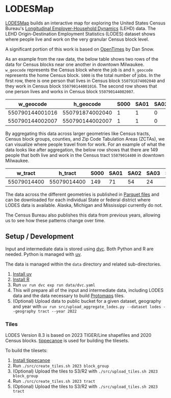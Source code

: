 # LODESMap

[LODESMap](https://lodesmap.com/) builds an interactive map for exploring the United States Census Bureau's [Longitudinal Employer-Household Dynamics](https://lehd.ces.census.gov/data/) (LEHD) data. The LEHD Origin-Destination Employment Statistics (LODES) dataset shows where people live and work on the very granular Census block level.

A significant portion of this work is based on [OpenTimes](https://github.com/dfsnow/opentimes) by Dan Snow.

As an example from the raw data, the below table shows two rows of the data for Census blocks near one another in downtown Milwaukee. `w_geocode` represents the Census block where the job is and `h_geocode` represents the home Census block. `S000` is the total number of jobs. In the first row, there is one person that lives in Census block `550791874002040` and they work in Census block `550790144001016`. The second row shows that one person lives and works in Census block `550790144002007`.

|w_geocode      |h_geocode      |S000|SA01|SA02|SA03|SE01|SE02|SE03|SI01|SI02|SI03|createdate|
|---------------|---------------|----|----|----|----|----|----|----|----|----|----|----------|
|550790144001016|550791874002040|1   |1   |0   |0   |0   |0   |1   |0   |0   |1   |20240920  |
|550790144002007|550790144002007|1   |1   |0   |0   |0   |0   |1   |0   |0   |1   |20240920  |


By aggregating this data across larger geometries like Census tracts, Census block groups, counties, and Zip Code Tabulation Areas (ZCTAs), we can visualize where people travel from for work. For an example of what the data looks like after aggregation, the below row shows that there are 149 people that both live and work in the Census tract `55079014400` in downtown Milwaukee.

|w_tract    |h_tract    |S000|SA01|SA02|SA03|SE01|SE02|SE03|SI01|SI02|SI03|
|-----------|-----------|----|----|----|----|----|----|----|----|----|----|
|55079014400|55079014400|149 |71  |54  |24  |36  |27  |86  |1   |5   |143 |

The data across the different geometries is published in [Parquet files](https://en.wikipedia.org/wiki/Apache_Parquet) and can be downloaded for each individual State or federal district where LODES data is available. Alaska, Michigan and Mississippi currently do not.

The Census Bureau also publishes this data from previous years, allowing us to see how these patterns change over time.

## Setup / Development

Input and intermediate data is stored using [dvc](https://dvc.org/). Both Python and R are needed. Python is managed with [uv](https://github.com/astral-sh/uv).

The data is managed within the `data` directory and related sub-directories.

1. [Install uv](https://docs.astral.sh/uv/getting-started/installation/)
1. [Install R](https://www.r-project.org)
1. Run `uv run dvc exp run data/dvc.yaml`
  1. This will prepare all of the input and intermediate data, including LODES data and the data necessary to build [Protomaps](https://protomaps.com) tiles.
  1. (Optional) Upload data to public bucket for a given dataset, geography and year with `uv run src/upload_aggregate_lodes.py --dataset lodes --geography tract --year 2022`


### Tiles

LODES Version 8.3 is based on 2023 TIGER/Line shapefiles and 2020 Census blocks. [tippecanoe](https://github.com/felt/tippecanoe) is used for building the tilesets.

To build the tilesets:

1. [Install tippecanoe](https://github.com/felt/tippecanoe#installation)
1. Run `./src/create_tiles.sh 2023 block_group`
  1. (Optional) Upload the tiles to S3/R2 with `./src/upload_tiles.sh 2023 block_group`
1. Run `./src/create_tiles.sh 2023 tract`
  1. (Optional) Upload the tiles to S3/R2 with `./src/upload_tiles.sh 2023 tract`
